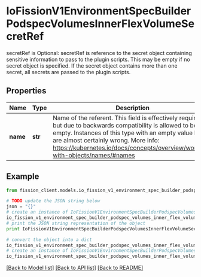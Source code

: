 # IoFissionV1EnvironmentSpecBuilderPodspecVolumesInnerFlexVolumeSecretRef

secretRef is Optional: secretRef is reference to the secret object containing sensitive information to pass to the plugin scripts. This may be empty if no secret object is specified. If the secret object contains more than one secret, all secrets are passed to the plugin scripts.

## Properties

Name | Type | Description | Notes
------------ | ------------- | ------------- | -------------
**name** | **str** | Name of the referent. This field is effectively required, but due to backwards compatibility is allowed to be empty. Instances of this type with an empty value here are almost certainly wrong. More info: https://kubernetes.io/docs/concepts/overview/working-with-objects/names/#names | [optional] 

## Example

```python
from fission_client.models.io_fission_v1_environment_spec_builder_podspec_volumes_inner_flex_volume_secret_ref import IoFissionV1EnvironmentSpecBuilderPodspecVolumesInnerFlexVolumeSecretRef

# TODO update the JSON string below
json = "{}"
# create an instance of IoFissionV1EnvironmentSpecBuilderPodspecVolumesInnerFlexVolumeSecretRef from a JSON string
io_fission_v1_environment_spec_builder_podspec_volumes_inner_flex_volume_secret_ref_instance = IoFissionV1EnvironmentSpecBuilderPodspecVolumesInnerFlexVolumeSecretRef.from_json(json)
# print the JSON string representation of the object
print IoFissionV1EnvironmentSpecBuilderPodspecVolumesInnerFlexVolumeSecretRef.to_json()

# convert the object into a dict
io_fission_v1_environment_spec_builder_podspec_volumes_inner_flex_volume_secret_ref_dict = io_fission_v1_environment_spec_builder_podspec_volumes_inner_flex_volume_secret_ref_instance.to_dict()
# create an instance of IoFissionV1EnvironmentSpecBuilderPodspecVolumesInnerFlexVolumeSecretRef from a dict
io_fission_v1_environment_spec_builder_podspec_volumes_inner_flex_volume_secret_ref_form_dict = io_fission_v1_environment_spec_builder_podspec_volumes_inner_flex_volume_secret_ref.from_dict(io_fission_v1_environment_spec_builder_podspec_volumes_inner_flex_volume_secret_ref_dict)
```
[[Back to Model list]](../README.md#documentation-for-models) [[Back to API list]](../README.md#documentation-for-api-endpoints) [[Back to README]](../README.md)


